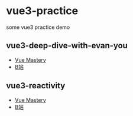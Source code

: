 # vue3-practice
some vue3 practice demo

## vue3-deep-dive-with-evan-you

* [Vue Mastery][1]
* [B站][2]

## vue3-reactivity

* [Vue Mastery][3]
* [B站][4]

[1]: https://www.vuemastery.com/courses/vue3-deep-dive-with-evan-you/vue3-overview
[2]: https://www.bilibili.com/video/BV1rC4y187Vw/
[3]: https://www.vuemastery.com/courses/vue-3-reactivity/vue3-reactivity
[4]: https://www.bilibili.com/video/BV1SZ4y1x7a9/
